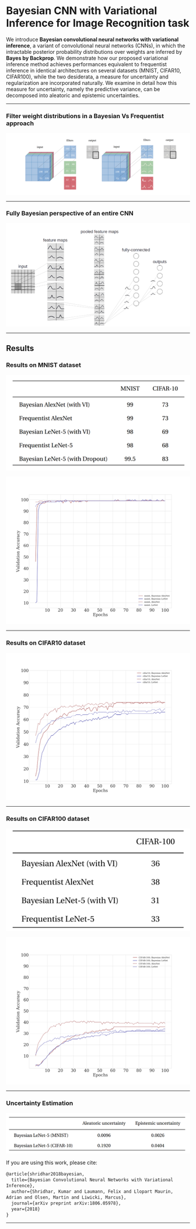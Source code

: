 # Bayesian CNN with Variational Inference for Image Recognition task

We introduce **Bayesian convolutional neural networks with variational inference**, a variant of convolutional neural networks (CNNs), in which the intractable posterior probability distributions over weights are inferred by **Bayes by Backprop**. We demonstrate how our proposed variational inference method achieves performances equivalent to frequentist inference in identical architectures on several datasets (MNIST, CIFAR10, CIFAR100), while the two desiderata, a measure for uncertainty and regularization are incorporated naturally. We examine in detail how this measure for uncertainty, namely the predictive variance, can be decomposed into aleatoric and epistemic uncertainties. 

---------------------------------------------------------------------------------------------------------


### Filter weight distributions in a Bayesian Vs Frequentist approach

![Distribution over weights in a CNN's filter.](figures/BayesCNNwithdist.png)

---------------------------------------------------------------------------------------------------------

### Fully Bayesian perspective of an entire CNN 

![Distributions must be over weights in convolutional layers and weights in fully-connected layers.](figures/CNNwithdist_git.png)

---------------------------------------------------------------------------------------------------------

## Results 

### Results on MNIST dataset

![Table showing MNIST and CIFAR10 results](figures/CIFAR10MNISTTable.png)

![Result on MNIST dataset with AlexNet and LeNet](results/plots/results_mnist.png)



---------------------------------------------------------------------------------------------------------

### Results on CIFAR10 dataset

![Result on CIFAR10 dataset with AlexNet and LeNet](results/plots/results_cifar10.png)

---------------------------------------------------------------------------------------------------------


### Results on CIFAR100 dataset

![Table showing CIFAR100 results](figures/CIFAR100Table.png)

![Result on CIFAR100 dataset with AlexNet and LeNet](results/plots/results_cifar100.png)

--------------------------------------------------------------------------------------------------------

### Uncertainty Estimation

![Uncertainty Estimation on LeNet5](figures/Uncertainty.png)


If you are using this work, please cite:

```
@article{shridhar2018bayesian,
  title={Bayesian Convolutional Neural Networks with Variational Inference},
  author={Shridhar, Kumar and Laumann, Felix and Llopart Maurin, Adrian and Olsen, Martin and Liwicki, Marcus},
  journal={arXiv preprint arXiv:1806.05978},
  year={2018}
}
```

--------------------------------------------------------------------------------------------------------